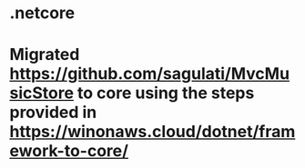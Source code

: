 # .netcore
# Migrated https://github.com/sagulati/MvcMusicStore to core using the steps provided in https://winonaws.cloud/dotnet/framework-to-core/

